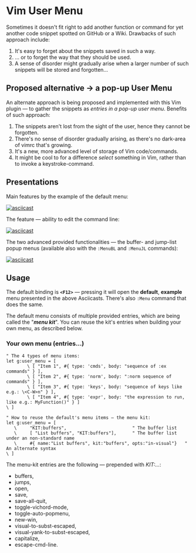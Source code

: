 # Vim User Menu

Sometimes it doesn't fit right to add another function or command for yet
another code snippet spotted on GitHub or a Wiki. Drawbacks of such approach
include:

1. It's easy to forget about the snippets saved in such a way.
2. … or to forget the way that they should be used.
3. A sense of disorder might gradually arise when a larger number of such
   snippets will be stored and forgotten…

## Proposed alternative → a pop-up User Menu

An alternate approach is being proposed and implemented with this Vim plugin
— to gather the snippets as *entries in a pop-up user menu*. Benefits of such
approach:

1. The snippets aren't lost from the sight of the user, hence they cannot be
   forgotten.
2. There's no sense of disorder gradually arising, as there's no dark-area of
   vimrc that's growing.
3. It's a new, more advanced level of storage of Vim code/commands.
4. It might be cool to for a difference *select* something in Vim, rather than
   to invoke a keystroke-command.

## Presentations

Main features by the example of the default menu:

[![asciicast](https://asciinema.org/a/354759.svg)](https://asciinema.org/a/354759)

The feature — ability to edit the command line:

[![asciicast](https://asciinema.org/a/354825.svg)](https://asciinema.org/a/354825)

The two advanced provided functionalities — the buffer- and jump-list popup
menus (available also with the `:MenuBL` and `:MenuJL` commands):

[![asciicast](https://asciinema.org/a/356128.svg)](https://asciinema.org/a/356128)

## Usage

The default binding is **`<F12>`** — pressing it will open the **default**,
**example** menu presented in the above Asciicasts. There's also `:Menu` command
that does the same.

The default menu consists of multiple provided entries, which are being called
the "**_menu kit_**". You can reuse the kit's entries when building your own menu,
as described below.

### Your own menu (entries…)

```vim
" The 4 types of menu items:
let g:user_menu = [
        \ [ "Item 1", #{ type: 'cmds', body: "sequence of :ex commands" } ],
        \ [ "Item 2", #{ type: 'norm', body: ":norm sequence of commands" } ],
        \ [ "Item 3", #{ type: 'keys', body: "sequence of keys like e.g.: \<C-W>n" } ],
        \ [ "Item 4", #{ type: 'expr', body: "the expression to run, like e.g.: MyFunction()" } ]
\ ]

" How to reuse the default's menu items — the menu kit:
let g:user_menu = [
   \     "KIT:buffers",                         " The buffer list
   \     [ "List buffers", "KIT:buffers"],      " The buffer list under an non-standard name
   \     #{ name:"List buffers", kit:"buffers", opts:"in-visual"}   " An alternate syntax
\ ]
```

The menu-kit entries are the following — prepended with *KIT:…*:

- buffers, 
- jumps, 
- open, 
- save, 
- save-all-quit, 
- toggle-vichord-mode, 
- toggle-auto-popmenu, 
- new-win, 
- visual-to-subst-escaped, 
- visual-yank-to-subst-escaped, 
- capitalize,
- escape-cmd-line.

<!-- vim:set tw=80 autoindent fo+=a1n: --> 
